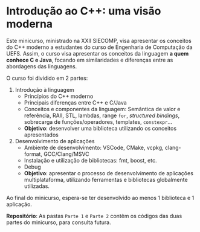 # Introdução ao C++: uma visão moderna

Este minicurso, ministrado na XXII SIECOMP, visa apresentar os conceitos do C++ moderno a estudantes
do curso de Engenharia de Computação da UEFS. Assim, o curso visa apresentar os conceitos da linguagem 
**a quem conhece C e Java**, focando em similaridades e diferenças entre as abordagens das linguagens. 

O curso foi dividido em 2 partes:

1. Introdução à linguagem
   - Princípios do C++ moderno
   - Principais diferenças entre C++ e C/Java
   - Conceitos e componentes da linguagem: Semântica de valor e referência, RAII, STL, lambdas,
    range `for`, _structured bindings_, sobrecarga de funções/operadores, templates, `constexpr`... 
   - **Objetivo**: desenvolver uma biblioteca utilizando os conceitos apresentados
2. Desenvolvimento de aplicações
   - Ambiente de desenvolvimento: VSCode, CMake, vcpkg, clang-format, GCC/Clang/MSVC
   - Instalação e utilização de bibliotecas: fmt, boost, etc.
   - Debug
   - **Objetivo**: apresentar o processo de desenvolvimento de aplicações multiplataforma, 
    utilizando ferramentas e bibliotecas globalmente utilizadas.

Ao final do minicurso, espera-se ter desenvolvido ao menos 1 biblioteca e 1 aplicação.

**Repositório**: As pastas `Parte 1` e `Parte 2` contêm os códigos das duas partes do minicurso,
para consulta futura.

